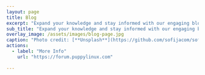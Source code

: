 ```yaml
---
layout: page
title: Blog
excerpt: "Expand your knowledge and stay informed with our engaging blog posts"
sub_title: "Expand your knowledge and stay informed with our engaging blog posts"
overlay_image: /assets/images/blog-page.jpg
caption: "Photo credit: [**Unsplash**](https://github.com/sofijacom/sofijacom.github.io/blob/main/assets/images/blog-page.jpg?raw=true)"
actions:
  - label: "More Info"
    url: "https://forum.puppylinux.com"
      
---
```

